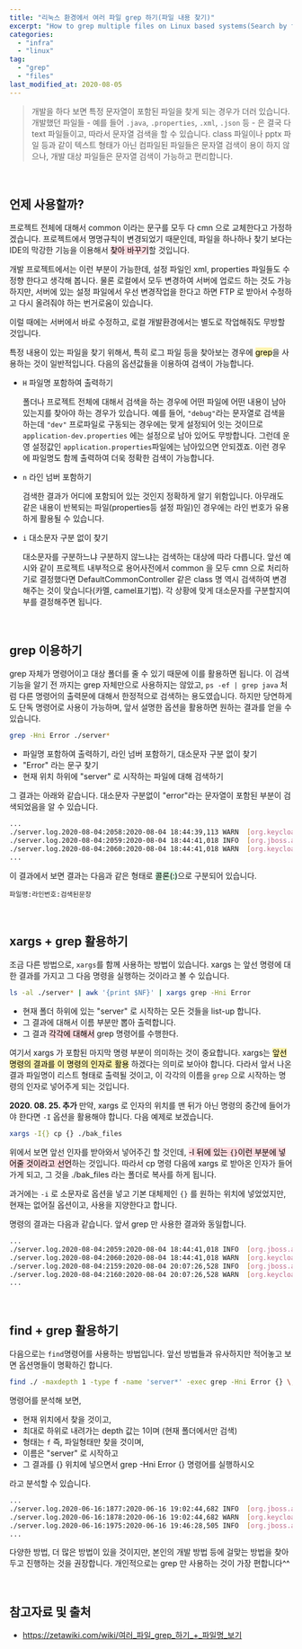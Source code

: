 ```yaml
---
title: "리눅스 환경에서 여러 파일 grep 하기(파일 내용 찾기)"
excerpt: "How to grep multiple files on Linux based systems(Search by file contents)"
categories:
  - "infra"
  - "linux"
tag:
  - "grep"
  - "files"
last_modified_at: 2020-08-05
---
```


> 개발을 하다 보면 특정 문자열이 포함된 파일을 찾게 되는 경우가 더러 있습니다. 개발했던 파일들 - 예를 들어 `.java`, `.properties`, `.xml`, `.json` 등 - 은 결국 다 text 파일들이고, 따라서 문자열 검색을 할 수 있습니다. class 파일이나 pptx 파일 등과 같이 텍스트 형태가 아닌 컴파일된 파일들은 문자열 검색이 용이 하지 않으나, 개발 대상 파일들은 문자열 검색이 가능하고 편리합니다.

<br/>

## 언제 사용할까?

프로젝트 전체에 대해서 common 이라는 문구를 모두 다 cmn 으로 교체한다고 가정하겠습니다. 프로젝트에서 명명규칙이 변경되었기 때문인데, 파일을 하나하나 찾기 보다는 IDE의 막강한 기능을 이용해서 <mark style='background-color: #ffdce0'>찾아 바꾸기</mark>할 것입니다. 

개발 프로젝트에서는 이런 부분이 가능한데, 설정 파일인 xml, properties 파일들도 수정향 한다고 생각해 봅니다. 물론 로컬에서 모두 변경하여 서버에 업로드 하는 것도 가능하지만, 서버에 있는 설정 파일에서 우선 변경작업을 한다고 하면 FTP 로 받아서 수정하고 다시 올려줘야 하는 번거로움이 있습니다. 

이럴 때에는 서버에서 바로 수정하고, 로컬 개발환경에서는 별도로 작업해줘도 무방할 것입니다. 

특정 내용이 있는 파일을 찾기 위해서, 특히 로그 파일 등을 찾아보는 경우에 <mark style='background-color: #fff5b1'>grep</mark>을 사용하는 것이 일반적입니다. 다음의 옵션값들을 이용하여 검색이 가능합니다.

- `H` 파일명 포함하여 출력하기

  폴더나 프로젝트 전체에 대해서 검색을 하는 경우에 어떤 파일에 어떤 내용이 남아있는지를 찾아야 하는 경우가 있습니다. 예를 들어, `"debug"`라는 문자열로 검색을 하는데 `"dev"` 프로파일로 구동되는 경우에는 맞게 설정되어 잇는 것이므로 `application-dev.properties` 에는 설정으로 남아 있어도 무방합니다. 그런데 운영 설정값인 `application.properties`파일에는 남아있으면 안되겠죠. 이런 경우에 파일명도 함께 출력하여 더욱 정확한 검색이 가능합니다.

- `n` 라인 넘버 포함하기

  검색한 결과가 어디에 포함되어 있는 것인지 정확하게 알기 위함입니다. 아무래도 같은 내용이 반복되는 파일(properties등 설정 파일)인 경우에는 라인 번호가 유용하게 활용될 수 있습니다.

- `i` 대소문자 구분 없이 찾기

  대소문자를 구분하느냐 구분하지 않느냐는 검색하는 대상에 따라 다릅니다. 앞선 예시와 같이 프로젝트 내부적으로 용어사전에서 common 을 모두 cmn 으로 처리하기로 결정했다면 DefaultCommonController 같은 class 명 역시 검색하여 변경해주는 것이 맞습니다(카멜, camel표기법). 각 상황에 맞게 대소문자를 구분할지여부를 결정해주면 됩니다. 


<br/>

## grep 이용하기

grep 자체가 명령어이고 대상 폴더를 줄 수 있기 때문에 이를 활용하면 됩니다. 이 검색기능을 알기 전 까지는 grep 자체만으로 사용하지는 않았고, `ps -ef | grep java` 처럼 다른 명령어의 출력문에 대해서 한정적으로 검색하는 용도였습니다. 하지만 당연하게도 단독 명령어로 사용이 가능하며, 앞서 설명한 옵션을 활용하면 원하는 결과를 얻을 수 있습니다.

```sh
grep -Hni Error ./server*
```

- 파일명 포함하여 출력하기, 라인 넘버 포함하기, 대소문자 구분 없이 찾기
- "Error" 라는 문구 찾기
- 현재 위치 하위에 "server" 로 시작하는 파일에 대해 검색하기

그 결과는 아래와 같습니다. 대소문자 구분없이 "error"라는 문자열이 포함된 부분이 검색되었음을 알 수 있습니다. 

```sh
...
./server.log.2020-08-04:2058:2020-08-04 18:44:39,113 WARN  [org.keycloak.events] (default task-144) type=LOGIN_ERROR, realmId=DOTS, clientId=ontology_client, userId=null, ipAddress=10.14.21.222, error=user_not_found, auth_method=openid-connect, auth_type=code, redirect_uri=http://localhost:8080/, code_id=e0359358-c963-4536-b137-e3e159b196c4, authSessionParentId=e0359358-c963-4536-b137-e3e159b196c4, authSessionTabId=OHoZCuEYTXo
./server.log.2020-08-04:2059:2020-08-04 18:44:41,018 INFO  [org.jboss.aerogear.keycloak.metrics.MetricsEventListener] (default task-144) Received user event of type LOGIN_ERROR in realm DOTS
./server.log.2020-08-04:2060:2020-08-04 18:44:41,018 WARN  [org.keycloak.events] (default task-144) type=LOGIN_ERROR, realmId=DOTS, clientId=ontology_client, userId=null, ipAddress=10.14.21.222, error=user_not_found, auth_method=openid-connect, auth_type=code, redirect_uri=http://localhost:8080/, code_id=e0359358-c963-4536-b137-e3e159b196c4, authSessionParentId=e0359358-c963-4536-b137-e3e159b196c4, authSessionTabId=OHoZCuEYTXo
...
```

이 결과에서 보면 결과는 다음과 같은 형태로 <mark style='background-color: #dcffe4'>콜론(:)</mark>으로 구분되어 있습니다. 

```
파일명:라인번호:검색된문장
```

<br/>

## xargs + grep 활용하기

조금 다른 방법으로, `xargs`를 함께 사용하는 방법이 있습니다. xargs 는 앞선 명령에 대한 결과를 가지고 그 다음 명령을 실행하는 것이라고 볼 수 있습니다. 

```sh
ls -al ./server* | awk '{print $NF}' | xargs grep -Hni Error
```

- 현재 폴더 하위에 있는 "server" 로 시작하는 모든 것들을 list-up 합니다.
- 그 결과에 대해서 이름 부분만 뽑아 출력합니다. 
- 그 결과 <mark style='background-color: #ffdce0'>각각에 대해서</mark> grep 명령어를 수행한다.

여기서 xargs 가 포함된 마지막 명령 부분이 의미하는 것이 중요합니다. xargs는 <mark style='background-color: #fff5b1'>앞선 명령의 결과를 이 명령의 인자로 활용</mark> 하겠다는 의미로 보아야 합니다. 다라서 앞서 나온 결과 파일명이 리스트 형태로 출력될 것이고, 이 각각의 이름을 `grep` 으로 시작하는 명령의 인자로 넣어주게 되는 것입니다. 

**2020. 08. 25. 추가**
만약, xargs 로 인자의 위치를 맨 뒤가 아닌 명령의 중간에 들어가야 한다면 `-I` 옵션을 활용해야 합니다. 다음 예제로 보겠습니다. 

```sh
xargs -I{} cp {} ./bak_files
```

위에서 보면 앞선 인자를 받아와서 넣어주긴 할 것인데, <mark style='background-color: #ffdce0'>-I 뒤에 있는 `{}`이런 부분에 넣어줄 것이라고 선언</mark>하는 것입니다. 따라서 cp 명령 다음에 xargs 로 받아온 인자가 들어가게 되고, 그 것을 ./bak_files 라는 폴더로 복사를 하게 됩니다. 

과거에는 `-i` 로 소문자로 옵션을 넣고 기본 대체제인 `{}` 를 원하는 위치에 넣었었지만, 현재는 없어질 옵션이고, 사용을 지양한다고 합니다.

명령의 결과는 다음과 같습니다. 앞서 grep 만 사용한 결과와 동일합니다.

```sh
...
./server.log.2020-08-04:2059:2020-08-04 18:44:41,018 INFO  [org.jboss.aerogear.keycloak.metrics.MetricsEventListener] (default task-144) Received user event of type LOGIN_ERROR in realm DOTS
./server.log.2020-08-04:2060:2020-08-04 18:44:41,018 WARN  [org.keycloak.events] (default task-144) type=LOGIN_ERROR, realmId=DOTS, clientId=ontology_client, userId=null, ipAddress=10.14.21.222, error=user_not_found, auth_method=openid-connect, auth_type=code, redirect_uri=http://localhost:8080/, code_id=e0359358-c963-4536-b137-e3e159b196c4, authSessionParentId=e0359358-c963-4536-b137-e3e159b196c4, authSessionTabId=OHoZCuEYTXo
./server.log.2020-08-04:2159:2020-08-04 20:07:26,528 INFO  [org.jboss.aerogear.keycloak.metrics.MetricsEventListener] (default task-144) Received user event of type LOGIN_ERROR in realm DOTS
./server.log.2020-08-04:2160:2020-08-04 20:07:26,528 WARN  [org.keycloak.events] (default task-144) type=LOGIN_ERROR, realmId=DOTS, clientId=null, userId=null, ipAddress=10.14.21.222, error=invalid_request
...
```

<br/>

## find + grep 활용하기

다음으로는 `find`명령어를 사용하는 방법입니다. 앞선 방법들과 유사하지만 적어놓고 보면 옵션명들이 명확하긴 합니다. 

```sh
find ./ -maxdepth 1 -type f -name 'server*' -exec grep -Hni Error {} \;
```

명령어를 분석해 보면,
- 현재 위치에서 찾을 것이고,
- 최대로 하위로 내려가는 depth 값는 1이며 (현재 폴더에서만 검색)
- 형태는 `f` 즉, 파일형태만 찾을 것이며,
- 이름은 "server" 로 시작하고
- 그 결과를 {} 위치에 넣으면서 grep -Hni Error {} 명령어를 실행하시오

라고 분석할 수 있습니다.

```sh
...
./server.log.2020-06-16:1877:2020-06-16 19:02:44,682 INFO  [org.jboss.aerogear.keycloak.metrics.MetricsEventListener] (default task-2211) Received user event of type REFRESH_TOKEN_ERROR in realm DOTS
./server.log.2020-06-16:1878:2020-06-16 19:02:44,682 WARN  [org.keycloak.events] (default task-2211) type=REFRESH_TOKEN_ERROR, realmId=DOTS, clientId=dots_client, userId=null, ipAddress=10.14.11.103, error=invalid_token, grant_type=refresh_token, client_auth_method=client-secret
./server.log.2020-06-16:1975:2020-06-16 19:46:28,505 INFO  [org.jboss.aerogear.keycloak.metrics.MetricsEventListener] (default task-2203) Received user event of type REFRESH_TOKEN_ERROR in realm DOTS
...
```

다양한 방법, 더 많은 방법이 있을 것이지만, 본인의 개발 방법 등에 걸맞는 방법을 찾아두고 진행하는 것을 권장합니다. 개인적으로는 grep 만 사용하는 것이 가장 편합니다^^

<br/>

## 참고자료 및 출처

- https://zetawiki.com/wiki/여러_파일_grep_하기_+_파일명_보기
